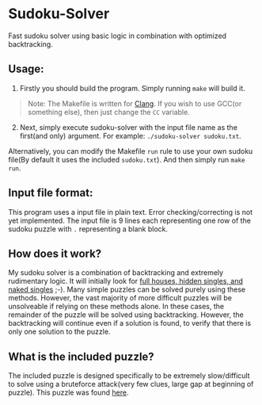 #	Sudoku-Solver

Fast sudoku solver using basic logic in combination with optimized backtracking.

##	Usage:
1. Firstly you should build the program. Simply running `make` will build it.
>Note: The Makefile is written for [Clang](https://clang.llvm.org/). If you wish to use GCC(or something else), then just change the `CC` variable.

2. Next, simply execute sudoku-solver with the input file name as the first(and only) argument. For example: `./sudoku-solver sudoku.txt`.

Alternatively, you can modify the Makefile `run` rule to use your own sudoku file(By default it uses the included `sudoku.txt`). And then simply run `make run`.

##	Input file format:
This program uses a input file in plain text. Error checking/correcting is not yet implemented. The input file is 9 lines each representing one row of the sudoku puzzle with `.` representing a blank block.

##	How does it work?
My sudoku solver is a combination of backtracking and extremely rudimentary logic. It will initially look for [full houses, hidden singles, and naked singles](http://hodoku.sourceforge.net/en/tech_singles.php) ;-). Many simple puzzles can be solved purely using these methods. However, the vast majority of more difficult puzzles will be unsolveable if relying on these methods alone. In these cases, the remainder of the puzzle will be solved using backtracking. However, the backtracking will continue even if a solution is found, to verify that there is only one solution to the puzzle. 

##	What is the included puzzle?
The included puzzle is designed specifically to be extremely slow/difficult to solve using a bruteforce attack(very few clues, large gap at beginning of puzzle). This puzzle was found [here](https://en.wikipedia.org/wiki/Sudoku_solving_algorithms#Backtracking). 